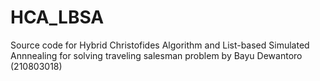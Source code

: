 # HCA_LBSA
Source code for Hybrid Christofides Algorithm and List-based Simulated Annnealing for solving traveling salesman problem by Bayu Dewantoro (210803018)
